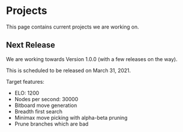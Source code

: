 # Projects

This page contains current projects we are working on.

## Next Release

We are working towards Version 1.0.0 (with a few releases on the way).

This is scheduled to be released on March 31, 2021.

Target features:

* ELO: 1200
* Nodes per second: 30000
* Bitboard move generation
* Breadth first search
* Minimax move picking with alpha-beta pruning
* Prune branches which are bad
